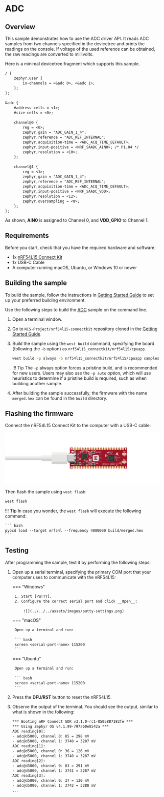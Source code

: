 # ADC

## Overview

This sample demonstrates how to use the ADC driver API. It reads ADC samples from two channels specified in the devicetree and prints the readings on the console. If voltage of the used reference can be obtained, the raw readings are converted to millivolts.

Here is a minimal devicetree fragment which supports this sample.

``` dts linenums="1" title="nrf54l15_connectkit_nrf54l15_cpuapp.overlay"
/ {
	zephyr,user {
		io-channels = <&adc 0>, <&adc 1>;
	};
};

&adc {
	#address-cells = <1>;
	#size-cells = <0>;

	channel@0 {
		reg = <0>;
		zephyr,gain = "ADC_GAIN_1_4";
		zephyr,reference = "ADC_REF_INTERNAL";
		zephyr,acquisition-time = <ADC_ACQ_TIME_DEFAULT>;
		zephyr,input-positive = <NRF_SAADC_AIN0>; /* P1.04 */
		zephyr,resolution = <10>;
	};

	channel@1 {
		reg = <1>;
		zephyr,gain = "ADC_GAIN_1_4";
		zephyr,reference = "ADC_REF_INTERNAL";
		zephyr,acquisition-time = <ADC_ACQ_TIME_DEFAULT>;
		zephyr,input-positive = <NRF_SAADC_VDD>;
		zephyr,resolution = <12>;
		zephyr,oversampling = <8>;
	};
};
```

As shown, __AIN0__ is assigned to Channel 0, and __VDD_GPIO__ to Channel 1.

## Requirements

Before you start, check that you have the required hardware and software:

- 1x [nRF54L15 Connect Kit](https://makerdiary.com/products/nrf54l15-connectkit)
- 1x USB-C Cable
- A computer running macOS, Ubuntu, or Windows 10 or newer

## Building the sample

To build the sample, follow the instructions in [Getting Started Guide] to set up your preferred building environment.

Use the following steps to build the [ADC] sample on the command line.

1. Open a terminal window.

2. Go to `NCS-Project/nrf54l15-connectkit` repository cloned in the [Getting Started Guide].

3. Build the sample using the `west build` command, specifying the board (following the `-b` option) as `nrf54l15_connectkit/nrf54l15/cpuapp`.

	``` bash
	west build -p always -b nrf54l15_connectkit/nrf54l15/cpuapp samples/adc
	```

	!!! Tip
		The `-p` always option forces a pristine build, and is recommended for new users. Users may also use the `-p auto` option, which will use heuristics to determine if a pristine build is required, such as when building another sample.

4. After building the sample successfully, the firmware with the name `merged.hex` can be found in the `build` directory.

## Flashing the firmware

Connect the nRF54L15 Connect Kit to the computer with a USB-C cable:

![](../../../assets/images/connecting-board-without-ant.png)

Then flash the sample using `west flash`:

``` bash
west flash
```

!!! Tip
	In case you wonder, the `west flash` will execute the following command:

	``` bash
	pyocd load --target nrf54l --frequency 4000000 build/merged.hex
	```

## Testing

After programming the sample, test it by performing the following steps:

1. Open up a serial terminal, specifying the primary COM port that your computer uses to communicate with the nRF54L15:

	=== "Windows"

		1. Start [PuTTY].
		2. Configure the correct serial port and click __Open__:

			![](../../../assets/images/putty-settings.png)

	=== "macOS"

		Open up a terminal and run:

		``` bash
		screen <serial-port-name> 115200
		```

	=== "Ubuntu"

		Open up a terminal and run:

		``` bash
		screen <serial-port-name> 115200
		```

2. Press the __DFU/RST__ button to reset the nRF54L15.

3. Observe the output of the terminal. You should see the output, similar to what is shown in the following:

	``` { .txt .no-copy linenums="1" title="Terminal" }
	*** Booting nRF Connect SDK v3.1.0-rc1-8505887182fe ***
	*** Using Zephyr OS v4.1.99-797a60e8542a ***
	ADC reading[0]:
	- adc@d5000, channel 0: 85 = 298 mV
	- adc@d5000, channel 1: 3740 = 3287 mV
	ADC reading[1]:
	- adc@d5000, channel 0: 36 = 126 mV
	- adc@d5000, channel 1: 3740 = 3287 mV
	ADC reading[2]:
	- adc@d5000, channel 0: 83 = 291 mV
	- adc@d5000, channel 1: 3741 = 3287 mV
	ADC reading[3]:
	- adc@d5000, channel 0: 37 = 130 mV
	- adc@d5000, channel 1: 3742 = 3288 mV
	...
	```

[Getting Started Guide]: ../getting-started.md
[ADC]: https://github.com/makerdiary/nrf54l15-connectkit/tree/main/samples/adc
[PuTTY]: https://apps.microsoft.com/store/detail/putty/XPFNZKSKLBP7RJ

